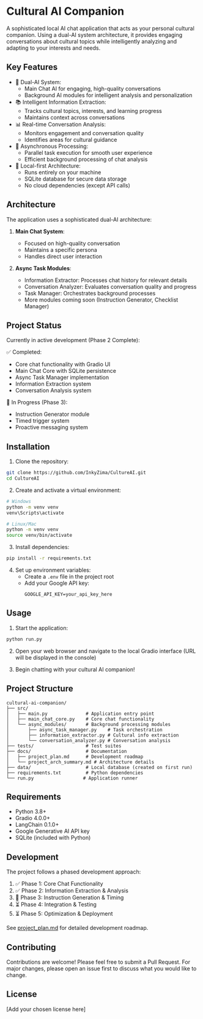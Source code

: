 # Cultural AI Companion

A sophisticated local AI chat application that acts as your personal cultural companion. Using a dual-AI system architecture, it provides engaging conversations about cultural topics while intelligently analyzing and adapting to your interests and needs.

## Key Features

- 🤖 Dual-AI System:
  - Main Chat AI for engaging, high-quality conversations
  - Background AI modules for intelligent analysis and personalization
- 📚 Intelligent Information Extraction:
  - Tracks cultural topics, interests, and learning progress
  - Maintains context across conversations
- 📊 Real-time Conversation Analysis:
  - Monitors engagement and conversation quality
  - Identifies areas for cultural guidance
- 🔄 Asynchronous Processing:
  - Parallel task execution for smooth user experience
  - Efficient background processing of chat analysis
- 💾 Local-first Architecture:
  - Runs entirely on your machine
  - SQLite database for secure data storage
  - No cloud dependencies (except API calls)

## Architecture

The application uses a sophisticated dual-AI architecture:

1. **Main Chat System**:
   - Focused on high-quality conversation
   - Maintains a specific persona
   - Handles direct user interaction

2. **Async Task Modules**:
   - Information Extractor: Processes chat history for relevant details
   - Conversation Analyzer: Evaluates conversation quality and progress
   - Task Manager: Orchestrates background processes
   - More modules coming soon (Instruction Generator, Checklist Manager)

## Project Status

Currently in active development (Phase 2 Complete):

✅ Completed:
- Core chat functionality with Gradio UI
- Main Chat Core with SQLite persistence
- Async Task Manager implementation
- Information Extraction system
- Conversation Analysis system

🔄 In Progress (Phase 3):
- Instruction Generator module
- Timed trigger system
- Proactive messaging system

## Installation

1. Clone the repository:
```bash
git clone https://github.com/InkyZima/CultureAI.git
cd CultureAI
```

2. Create and activate a virtual environment:
```bash
# Windows
python -m venv venv
venv\Scripts\activate

# Linux/Mac
python -m venv venv
source venv/bin/activate
```

3. Install dependencies:
```bash
pip install -r requirements.txt
```

4. Set up environment variables:
   - Create a `.env` file in the project root
   - Add your Google API key:
     ```
     GOOGLE_API_KEY=your_api_key_here
     ```

## Usage

1. Start the application:
```bash
python run.py
```

2. Open your web browser and navigate to the local Gradio interface (URL will be displayed in the console)

3. Begin chatting with your cultural AI companion!

## Project Structure

```
cultural-ai-companion/
├── src/
│   ├── main.py              # Application entry point
│   ├── main_chat_core.py    # Core chat functionality
│   └── async_modules/       # Background processing modules
│       ├── async_task_manager.py    # Task orchestration
│       ├── information_extractor.py # Cultural info extraction
│       └── conversation_analyzer.py # Conversation analysis
├── tests/                   # Test suites
├── docs/                    # Documentation
│   ├── project_plan.md      # Development roadmap
│   └── project_arch_summary.md # Architecture details
├── data/                    # Local database (created on first run)
├── requirements.txt         # Python dependencies
└── run.py                  # Application runner
```

## Requirements

- Python 3.8+
- Gradio 4.0.0+
- LangChain 0.1.0+
- Google Generative AI API key
- SQLite (included with Python)

## Development

The project follows a phased development approach:
1. ✅ Phase 1: Core Chat Functionality
2. ✅ Phase 2: Information Extraction & Analysis
3. 🔄 Phase 3: Instruction Generation & Timing
4. ⏳ Phase 4: Integration & Testing
5. ⏳ Phase 5: Optimization & Deployment

See [project_plan.md](docs/project_plan.md) for detailed development roadmap.

## Contributing

Contributions are welcome! Please feel free to submit a Pull Request. For major changes, please open an issue first to discuss what you would like to change.

## License

[Add your chosen license here]